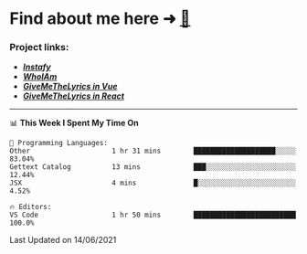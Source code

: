 # Find about me here ➜ [🧑](https://pauabella.dev)

### Project links:
- ***[Instafy](https://instafy.me)***
- ***[WhoIAm](https://pauabella.dev)***
- ***[GiveMeTheLyrics in Vue](https://lyrics.pauabella.dev)***
- ***[GiveMeTheLyrics in React](https://pauabella.dev/GiveMeTheLyrics)***

---
<!--START_SECTION:waka-->
📊 **This Week I Spent My Time On** 

```text
💬 Programming Languages: 
Other                    1 hr 31 mins        ████████████████████░░░░░   83.04% 
Gettext Catalog          13 mins             ███░░░░░░░░░░░░░░░░░░░░░░   12.44% 
JSX                      4 mins              █░░░░░░░░░░░░░░░░░░░░░░░░   4.52%

🔥 Editors: 
VS Code                  1 hr 50 mins        █████████████████████████   100.0%

```


 Last Updated on 14/06/2021
<!--END_SECTION:waka-->
